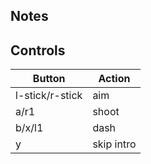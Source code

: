 
## Notes

## Controls

|Button| Action |
|--|--|
| l-stick/r-stick| aim |
| a/r1| shoot  |
| b/x/l1| dash |
| y| skip intro |